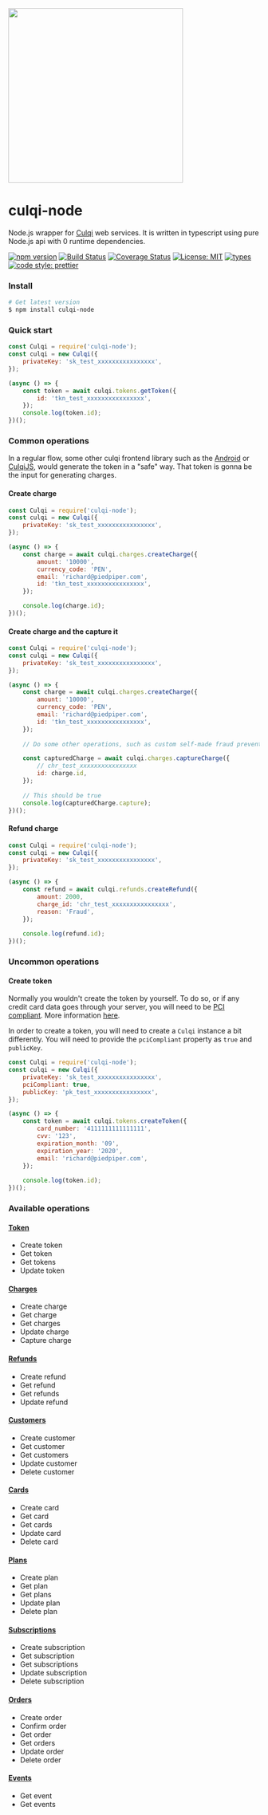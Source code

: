 <img src="https://raw.githubusercontent.com/giwiro/culqi-node/master/assets/culqi.jpg" width="350" />

# culqi-node
Node.js wrapper for [Culqi](https://www.culqi.com/) web services. It is written in typescript using pure Node.js api with 0 runtime dependencies.

[![npm version](https://badge.fury.io/js/culqi-node.svg)](https://badge.fury.io/js/culqi-node)
[![Build Status](https://travis-ci.org/giwiro/culqi-node.svg?branch=master)](https://travis-ci.org/giwiro/culqi-node)
[![Coverage Status](https://coveralls.io/repos/github/giwiro/culqi-node/badge.svg?branch=master)](https://coveralls.io/github/giwiro/culqi-node?branch=master)
[![License: MIT](https://img.shields.io/badge/License-MIT-blue.svg)](https://opensource.org/licenses/MIT)
[![types](https://img.shields.io/npm/types/culqi-node)]()
[![code style: prettier](https://img.shields.io/badge/code_style-prettier-ff69b4.svg)](https://github.com/prettier/prettier)

### Install
```sh
# Get latest version
$ npm install culqi-node
```

### Quick start
```javascript
const Culqi = require('culqi-node');
const culqi = new Culqi({
    privateKey: 'sk_test_xxxxxxxxxxxxxxxx',
});

(async () => {
    const token = await culqi.tokens.getToken({
        id: 'tkn_test_xxxxxxxxxxxxxxxx',
    });
    console.log(token.id);
})();
```

### Common operations
In a regular flow, some other culqi frontend library such as the [Android](https://github.com/culqi/culqi-android) or 
[CulqiJS](https://www.culqi.com/docs/#/pagos/js), would generate the token in a "safe" way. That token is gonna be
the input for generating charges.

#### Create charge

```javascript
const Culqi = require('culqi-node');
const culqi = new Culqi({
    privateKey: 'sk_test_xxxxxxxxxxxxxxxx',
});

(async () => {
    const charge = await culqi.charges.createCharge({
        amount: '10000',
        currency_code: 'PEN',
        email: 'richard@piedpiper.com',
        id: 'tkn_test_xxxxxxxxxxxxxxxx',
    });

    console.log(charge.id);
})();
```

#### Create charge and the capture it

```javascript
const Culqi = require('culqi-node');
const culqi = new Culqi({
    privateKey: 'sk_test_xxxxxxxxxxxxxxxx',
});

(async () => {
    const charge = await culqi.charges.createCharge({
        amount: '10000',
        currency_code: 'PEN',
        email: 'richard@piedpiper.com',
        id: 'tkn_test_xxxxxxxxxxxxxxxx',
    });
    
    // Do some other operations, such as custom self-made fraud prevention

    const capturedCharge = await culqi.charges.captureCharge({
        // chr_test_xxxxxxxxxxxxxxxx
        id: charge.id,
    });
    
    // This should be true
    console.log(capturedCharge.capture);
})();
```

#### Refund charge

```javascript
const Culqi = require('culqi-node');
const culqi = new Culqi({
    privateKey: 'sk_test_xxxxxxxxxxxxxxxx',
});

(async () => {
    const refund = await culqi.refunds.createRefund({
        amount: 2000,
        charge_id: 'chr_test_xxxxxxxxxxxxxxxx',
        reason: 'Fraud',
    });
    
    console.log(refund.id);
})();
```

### Uncommon operations

#### Create token
Normally you wouldn't create the token by yourself. To do so, or if any credit card data 
goes through your server, you will need to
be [PCI compliant](https://www.pcisecuritystandards.org/documents/PCI-DSS-v3_2-SAQ-D_Merchant-rev1_1.pdf?agreement=true&time=1508189914058).
More information [here](https://culqi.zendesk.com/hc/es/articles/360024196973--Por-qu%C3%A9-me-aparece-el-siguiente-mensaje-Tu-c%C3%B3digo-de-comercio-no-est%C3%A1-autorizado-para-hacer-este-tipo-de-operaciones-PCI-).

In order to create a token, you will need to create a `Culqi` instance a bit differently.
You will need to provide the `pciCompliant` property as `true` and `publicKey`.

```javascript
const Culqi = require('culqi-node');
const culqi = new Culqi({
    privateKey: 'sk_test_xxxxxxxxxxxxxxxx',
    pciCompliant: true,
    publicKey: 'pk_test_xxxxxxxxxxxxxxxx',
});

(async () => {
    const token = await culqi.tokens.createToken({
        card_number: '4111111111111111',
        cvv: '123',
        expiration_month: '09',
        expiration_year: '2020',
        email: 'richard@piedpiper.com',
    });
    
    console.log(token.id);
})();
```


### Available operations

#### [Token](https://www.culqi.com/api/#/tokens)

- Create token
- Get token
- Get tokens
- Update token

#### [Charges](https://www.culqi.com/api/#/cargos)

- Create charge
- Get charge
- Get charges
- Update charge
- Capture charge

#### [Refunds](https://www.culqi.com/api/#/devoluciones)

- Create refund
- Get refund
- Get refunds
- Update refund

#### [Customers](https://www.culqi.com/api/#/clientes)

- Create customer
- Get customer
- Get customers
- Update customer
- Delete customer

#### [Cards](https://www.culqi.com/api/#/tarjetas)

- Create card
- Get card
- Get cards
- Update card
- Delete card

#### [Plans](https://www.culqi.com/api/#/planes)

- Create plan
- Get plan
- Get plans
- Update plan
- Delete plan

#### [Subscriptions](https://www.culqi.com/api/#/suscripciones)

- Create subscription
- Get subscription
- Get subscriptions
- Update subscription
- Delete subscription

#### [Orders](https://www.culqi.com/api/#/ordenes)

- Create order
- Confirm order
- Get order
- Get orders
- Update order
- Delete order

#### [Events](https://www.culqi.com/api/#/eventos)

- Get event
- Get events
